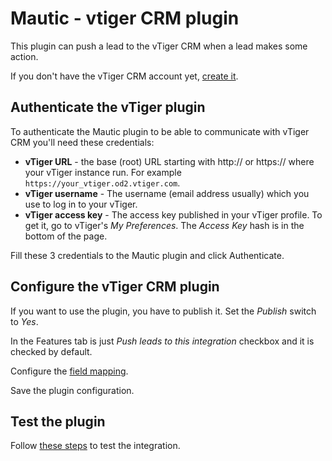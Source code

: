 # Mautic - vtiger CRM plugin

This plugin can push a lead to the vTiger CRM when a lead makes some action.

If you don't have the vTiger CRM account yet, [create it](https://www.vtiger.com/).

## Authenticate the vTiger plugin

To authenticate the Mautic plugin to be able to communicate with vTiger CRM you'll need these credentials:

- **vTiger URL** - the base (root) URL starting with http:// or https:// where your vTiger instance run. For example `https://your_vtiger.od2.vtiger.com`.
- **vTiger username** - The username (email address usually) which you use to log in to your vTiger.
- **vTiger access key** - The access key published in your vTiger profile. To get it, go to vTiger's *My Preferences*. The *Access Key* hash is in the bottom of the page.

Fill these 3 credentials to the Mautic plugin and click Authenticate.

## Configure the vTiger CRM plugin

If you want to use the plugin, you have to publish it. Set the *Publish* switch to *Yes*.

In the Features tab is just *Push leads to this integration* checkbox and it is checked by default.

Configure the [field mapping](./../plugins/field_mapping.html).

Save the plugin configuration.

## Test the plugin

Follow [these steps](./../plugins/integration_test.html) to test the integration.
